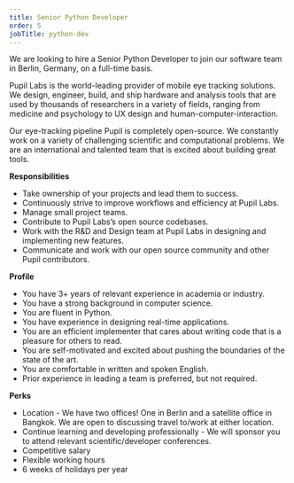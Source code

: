 ```yaml
---
title: Senior Python Developer
order: 5
jobTitle: python-dev
---
```

We are looking to hire a Senior Python Developer to join our software team in Berlin, Germany, on a full-time basis.

Pupil Labs is the world-leading provider of mobile eye tracking solutions. We design, engineer, build, and ship hardware and analysis tools that are used by thousands of researchers in a variety of fields, ranging from medicine and psychology to UX design and human-computer-interaction.

Our eye-tracking pipeline Pupil is completely open-source. We constantly work on a variety of challenging scientific and computational problems. We are an international and talented team that is excited about building great tools.

**Responsibilities**
- Take ownership of your projects and lead them to success.
- Continuously strive to improve workflows and efficiency at Pupil Labs.
- Manage small project teams.
- Contribute to Pupil Labs’s open source codebases.
- Work with the R&D and Design team at Pupil Labs in designing and implementing new features.
- Communicate and work with our open source community and other Pupil contributors.

**Profile**
- You have 3+ years of relevant experience in academia or industry.
- You have a strong background in computer science.
- You are fluent in Python.
- You have experience in designing real-time applications.
- You are an efficient implementer that cares about writing code that is a pleasure for others to read.
- You are self-motivated and excited about pushing the boundaries of the state of the art.
- You are comfortable in written and spoken English.
- Prior experience in leading a team is preferred, but not required.

**Perks**
- Location - We have two offices! One in Berlin and a satellite office in Bangkok. We are open to discussing travel to/work at either location. 
- Continue learning and developing professionally - We will sponsor you to attend relevant scientific/developer conferences.
- Competitive salary
- Flexible working hours
- 6 weeks of holidays per year

